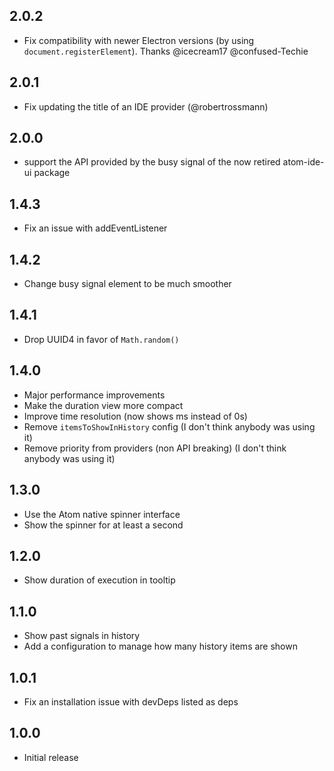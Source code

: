 ## 2.0.2

- Fix compatibility with newer Electron versions (by using `document.registerElement`). Thanks @icecream17 @confused-Techie

## 2.0.1

- Fix updating the title of an IDE provider (@robertrossmann)

## 2.0.0

- support the API provided by the busy signal of the now retired atom-ide-ui package

## 1.4.3

- Fix an issue with addEventListener

## 1.4.2

- Change busy signal element to be much smoother

## 1.4.1

- Drop UUID4 in favor of `Math.random()`

## 1.4.0

- Major performance improvements
- Make the duration view more compact
- Improve time resolution (now shows ms instead of 0s)
- Remove `itemsToShowInHistory` config (I don't think anybody was using it)
- Remove priority from providers (non API breaking) (I don't think anybody was using it)

## 1.3.0

- Use the Atom native spinner interface
- Show the spinner for at least a second

## 1.2.0

- Show duration of execution in tooltip

## 1.1.0

- Show past signals in history
- Add a configuration to manage how many history items are shown

## 1.0.1

- Fix an installation issue with devDeps listed as deps

## 1.0.0

- Initial release
